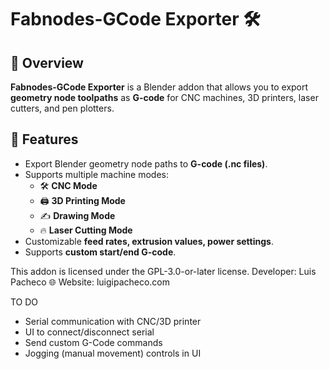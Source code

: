 # Fabnodes-GCode Exporter 🛠️

## 📌 Overview
**Fabnodes-GCode Exporter** is a Blender addon that allows you to export **geometry node toolpaths** as **G-code** for CNC machines, 3D printers, laser cutters, and pen plotters.

## 🚀 Features
- Export Blender geometry node paths to **G-code (.nc files)**.
- Supports multiple machine modes:
  - 🛠 **CNC Mode**
  - 🖨 **3D Printing Mode**
  - ✍ **Drawing Mode**
  - 🔥 **Laser Cutting Mode**
- Customizable **feed rates, extrusion values, power settings**.
- Supports **custom start/end G-code**.

This addon is licensed under the GPL-3.0-or-later license.
Developer: Luis Pacheco
🌐 Website: luigipacheco.com

TO DO
 - Serial communication with CNC/3D printer
 - UI to connect/disconnect serial
 - Send custom G-Code commands
 - Jogging (manual movement) controls in UI